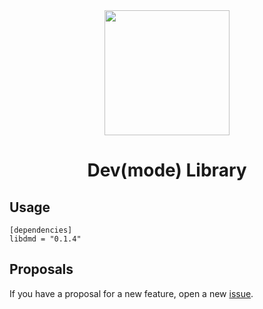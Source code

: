 <div align="center">
    <img width=200 src="https://github.com/edfloreshz/devmode/raw/main/assets/img/logo.png?raw=true"/>
    <h1>Dev(mode) Library</h1>
</div>

## Usage

```
[dependencies]
libdmd = "0.1.4"
```

## Proposals

If you have a proposal for a new feature, open a new [issue](https://github.com/edfloreshz/devmode/issues).

